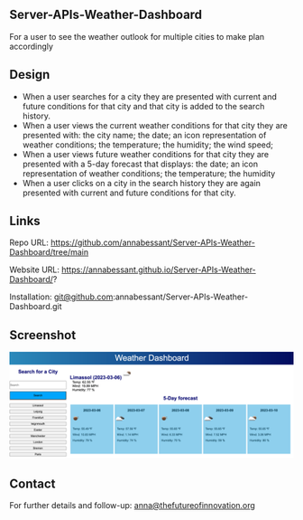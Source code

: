 ## Server-APIs-Weather-Dashboard
For a user to see the weather outlook for multiple cities to make plan accordingly

## Design
* When a user searches for a city they are presented with current and future conditions for that city and that city is added to the search history.
* When a user views the current weather conditions for that city they are presented with: the city name; the date; an icon representation of weather conditions; the temperature; the humidity; the wind speed; 
* When a user views future weather conditions for that city they are presented with a 5-day forecast that displays: the date; an icon representation of weather conditions; the temperature; the humidity
* When a user clicks on a city in the search history they are again presented with current and future conditions for that city.
  

## Links
Repo URL: https://github.com/annabessant/Server-APIs-Weather-Dashboard/tree/main 

Website URL: https://annabessant.github.io/Server-APIs-Weather-Dashboard/? 

Installation: git@github.com:annabessant/Server-APIs-Weather-Dashboard.git 

## Screenshot

![screenshot of the starting page](./assets/Screenshot_Weather_Dashboard.png "Screenshot of the the deployment")

## Contact
For further details and follow-up: anna@thefutureofinnovation.org 
